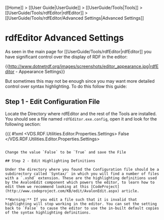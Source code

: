 [[Home]] > [[User Guide|UserGuide]] > [[UserGuide/Tools|Tools]] > [[UserGuide/Tools/rdfEditor|rdfEditor]] > [[UserGuide/Tools/rdfEditor/Advanced Settings|Advanced Settings]]

# rdfEditor Advanced Settings 

As seen in the main page for [[UserGuide/Tools/rdfEditor|rdfEditor]] you have significant control over the display of RDF in the editor:

{{http://www.dotnetrdf.org/images/screenshots/editor_appearance.jpg|rdfEditor - Appearance Settings}}

But sometimes this may not be enough since you may want more detailed control over syntax highlighting. To do this follow this guide:

## Step 1 - Edit Configuration File 

Locate the Directory where rdfEditor and the rest of the Tools are installed. You should see a file named `rdfEditor.exe.config`, open it and look for the following section:

{{{
#!xml
    <applicationSettings>
        <VDS.RDF.Utilities.Editor.Properties.Settings>
            <setting name="UseCustomisedXshdFiles" serializeAs="String">
                <value>False</value>
            </setting>
        </VDS.RDF.Utilities.Editor.Properties.Settings>
    </applicationSettings>
```

Change the value `False` to be `True` and save the File

## Step 2 - Edit Highlighting Definitions 

Under the directory where you found the Configuration file should be a subdirectory called `Syntax/` in which you will find a number of files with a `.xshd` extension. These are the highlighting definitions used by the AvalonEdit component which powers the editor, to learn how to edit them we recommend looking at this [CodeProject](http://www.codeproject.com/KB/edit/AvalonEdit.aspx) article.

**Warning:** If you edit a file such that it is invalid that highlighting will stop working in the editor. You can set the setting back to `False` to cause the editor to use the in-built default copies of the syntax highlighting definitions.